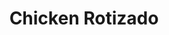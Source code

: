---
title: "Chicken Rotizado"
url: /cagayan-de-oro/chicken-rotizado-san-pedro-street/
shop: shop
---